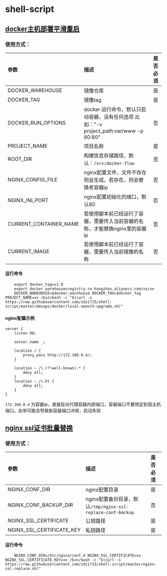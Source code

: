 # shell-script

## [docker主机部署平滑重启](./devops/docker/local-smooth-upgrade.sh) 

### 使用方式：

| 参数 | 描述 | 是否必须 |
| :---- | :---- | :---- |
| DOCKER_WAREHOUSE | 镜像仓库 | 是 |
| DOCKER_TAG | 镜像tag | 是 |
| DOCKER_RUN_OPTIONS | docker 运行命令，默认只启动容器，没有任何选项 比如："-v project_path:var/www -p 80:80" | 否 |
| PROJECT_NAME | 项目名称 | 是 |
| ROOT_DIR | 构建信息存储路径，默认：`/srv/docker-flow` | 否 |
| NGINX_CONFIG_FILE | nginx配置文件，文件不存在则会生成，若存在，则会替换老容器ip| 否 |
| NGINX_INI_PORT | nginx配置初始化的端口，默认80 | 否 |
| CURRENT_CONTAINER_NAME | 若使用脚本前已经运行了容器，需要传入当前容器的名称，才能替换nginx里的容器ip | 否 |
| CURRENT_IMAGE | 若使用脚本前已经运行了容器，需要传入当前镜像的名称 | 否 |

#### 运行命令
```shell script
    export docker_tag=v1.0
    export docker_warehouse=registry.cn-hangzhou.aliyuncs.com/xx/xx
    DOCKER_WAREHOUSE=$docker_warehouse DOCKER_TAG=$docker_tag PROJECT_NAME=xx /bin/bash -c "$(curl -s  https://raw.githubusercontent.com/zdz1715/shell-script/master/devops/docker/local-smooth-upgrade.sh)"
```

#### nginx配置示例
```editorconfig
server {
    listen 80;

    server_name _;

    location / {
        proxy_pass http://172.168.0.4/;
    }

    location ~ /\.(?!well-known).* {
        deny all;
    }
    location ~ /\.ht {
        deny all;
    }
}
```

`172.168.0.4` 为容器ip，直接反向代理容器内部端口，容器端口不要绑定到宿主机端口。此举可能会导致新容器端口冲突，启动失败

## [nginx ssl证书批量替换](./nginx-ssl-replace.sh)
 
### 使用方式：

| 参数 | 描述 | 是否必须 |
| :---- | :---- | :---- |
| NGINX_CONF_DIR | nginx配置目录 | 是 |
| NGINX_CONF_BACKUP_DIR | nginx配置备份目录，默认`/tmp/nginx-ssl-replace-conf-backup` | 否 |
| NGINX_SSL_CERTIFICATE | 公钥路径 | 是 |
| NGINX_SSL_CERTIFICATE_KEY | 私钥路径 | 是 |

#### 运行命令
```shell script
    NGINX_CONF_DIR=/etc/nginx/conf.d NGINX_SSL_CERTIFICATE=xx NGINX_SSL_CERTIFICATE_KEY=xx /bin/bash -c "$(curl -s  https://raw.githubusercontent.com/zdz1715/shell-script/master/nginx-ssl-replace.sh)"
```